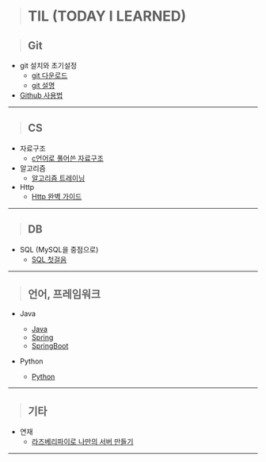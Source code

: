 ># TIL (TODAY I LEARNED) 

>## Git
* git 설치와 초기설정
  * [git 다운로드](https://git-scm.com/)
  * [git 설명](https://github.com/jang-namu/TIL/blob/main/Git%EA%B3%BC%20GitHub/Git%20%EC%82%AC%EC%9A%A9%EB%B2%95.md)
* [Github 사용법](https://github.com/jang-namu/TIL/blob/main/Git%EA%B3%BC%20GitHub/GitHub%EC%84%A4%EB%AA%85.md)

----

>## CS
* 자료구조
  * [c언어로 풀어쓴 자료구조](https://github.com/jang-namu/TIL/blob/main/CS/DataStructure.md)
* 알고리즘
  * [알고리즘 트레이닝](https://github.com/jang-namu/TIL/blob/main/CS/Algorithm.md)
* Http
  * [Http 완벽 가이드](https://github.com/jang-namu/TIL/blob/main/CS/Web.md)

----

>## DB
* SQL (MySQL을 중점으로)
  * [SQL 첫걸음](https://github.com/jang-namu/TIL/blob/main/SQL.md)

----

>## 언어, 프레임워크
* Java
  * [Java](https://github.com/jang-namu/TIL/blob/main/Java%2C%20Spring%2C%20SpringBoot/Java.md)
  * [Spring](https://github.com/jang-namu/TIL/blob/main/Java%2C%20Spring%2C%20SpringBoot/Spring.md)
  * [SpringBoot](https://github.com/jang-namu/TIL/blob/main/Java%2C%20Spring%2C%20SpringBoot/SpringBoot.md)

* Python
  * [Python](https://github.com/jang-namu/TIL/blob/main/%ED%8C%8C%EC%9D%B4%EC%8D%AC.md)

----

>## 기타
* 연재
  * [라즈베리파이로 나만의 서버 만들기](https://github.com/jang-namu/TIL/blob/main/RaspberryPi.md)

----
